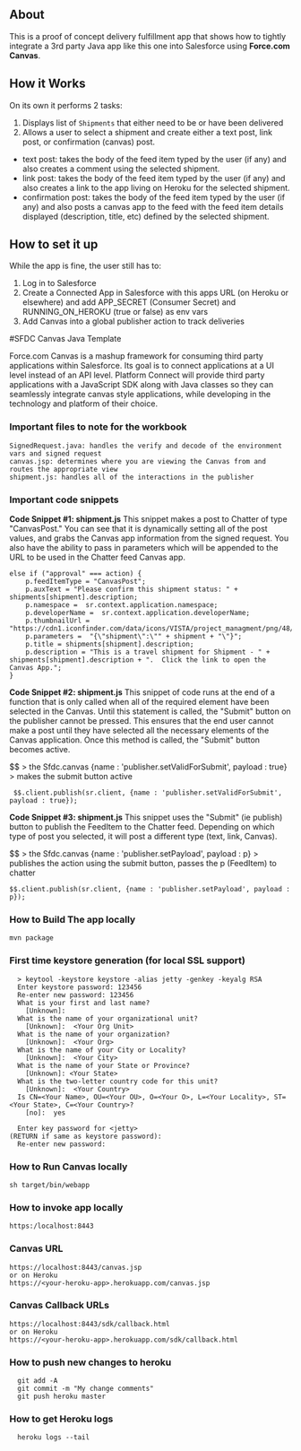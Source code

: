 <p align="center">

## About
This is a proof of concept delivery fulfillment app that shows how to tightly integrate a 3rd party Java app like this one into Salesforce using <b>Force.com Canvas</b>.

## How it Works
On its own it performs 2 tasks:

1. Displays list of `Shipments` that either need to be or have been delivered 
2. Allows a user to select a shipment and create either a text post, link post, or confirmation (canvas) post. 
* text post: takes the body of the feed item typed by the user (if any) and also creates a comment using the selected shipment.
* link post: takes the body of the feed item typed by the user (if any) and also creates a link to the app living on Heroku for the selected shipment. 
* confirmation post: takes the body of the feed item typed by the user (if any) and also posts a canvas app to the feed with the feed item details displayed (description, title, etc) defined by the selected shipment.


## How to set it up
While the app is fine, the user still has to:

1. Log in to Salesforce
2. Create a Connected App in Salesforce with this apps URL (on Heroku or elsewhere) and add APP_SECRET (Consumer Secret) and RUNNING_ON_HEROKU (true or false) as env vars
3. Add Canvas into a global publisher action to track deliveries


#SFDC Canvas Java Template  

Force.com Canvas is a mashup framework for consuming third party applications within Salesforce. Its goal is to connect applications at a UI level instead of an API level. Platform Connect will provide third party applications with a JavaScript SDK along with Java classes so they can seamlessly integrate canvas style applications, while developing in the technology and platform of their choice. 

### Important files to note for the workbook
    SignedRequest.java: handles the verify and decode of the environment vars and signed request
    canvas.jsp: determines where you are viewing the Canvas from and routes the appropriate view
    shipment.js: handles all of the interactions in the publisher

### Important code snippets 

**Code Snippet #1: shipment.js**
This snippet makes a post to Chatter of type "CanvasPost." You can see that it is dynamically setting all of the post values, and grabs the Canvas app information from the signed request. You also have the ability to pass in parameters which will be appended to the URL to be used in the Chatter feed Canvas app.

    else if ("approval" === action) {
        p.feedItemType = "CanvasPost";
        p.auxText = "Please confirm this shipment status: " + shipments[shipment].description;
        p.namespace =  sr.context.application.namespace;
        p.developerName =  sr.context.application.developerName;
        p.thumbnailUrl = "https://cdn1.iconfinder.com/data/icons/VISTA/project_managment/png/48/deliverables.png";
        p.parameters =  "{\"shipment\":\"" + shipment + "\"}";
        p.title = shipments[shipment].description;
        p.description = "This is a travel shipment for Shipment - " + shipments[shipment].description + ".  Click the link to open the Canvas App.";
    }

  **Code Snippet #2: shipment.js**
  This snippet of code runs at the end of a function that is only called when all of the required element have been selected in the Canvas. Until this statement is called, the "Submit" button on the publisher cannot be pressed. This ensures that the end user cannot make a post until they have selected all the necessary elements of the Canvas application. Once this method is called, the "Submit" button becomes active. 
  
  $$ > the Sfdc.canvas
  {name : 'publisher.setValidForSubmit', payload : true} > makes the submit button active

     $$.client.publish(sr.client, {name : 'publisher.setValidForSubmit', payload : true});

  **Code Snippet #3: shipment.js**
  This snippet uses the "Submit" (ie publish) button to publish the FeedItem to the Chatter feed. Depending on which type of post you selected, it will post a different type (text, link, Canvas). 

  $$ > the Sfdc.canvas
  {name : 'publisher.setPayload', payload : p} > publishes the action using the submit button, passes the p (FeedItem) to chatter 

    $$.client.publish(sr.client, {name : 'publisher.setPayload', payload : p});

### How to Build The app locally

    mvn package
    
### First time keystore generation (for local SSL support)

      > keytool -keystore keystore -alias jetty -genkey -keyalg RSA
      Enter keystore password: 123456
      Re-enter new password: 123456
      What is your first and last name?
        [Unknown]:  
      What is the name of your organizational unit?
        [Unknown]:  <Your Org Unit>
      What is the name of your organization?
        [Unknown]:  <Your Org>
      What is the name of your City or Locality?
        [Unknown]:  <Your City>
      What is the name of your State or Province?
        [Unknown]: <Your State> 
      What is the two-letter country code for this unit?
        [Unknown]:  <Your Country>
      Is CN=<Your Name>, OU=<Your OU>, O=<Your O>, L=<Your Locality>, ST=<Your State>, C=<Your Country>?
        [no]:  yes

      Enter key password for <jetty>
	(RETURN if same as keystore password):  
      Re-enter new password: 

### How to Run Canvas locally

    sh target/bin/webapp

### How to invoke app locally

    https:/localhost:8443
    
### Canvas URL

    https://localhost:8443/canvas.jsp
    or on Heroku
    https://<your-heroku-app>.herokuapp.com/canvas.jsp
    
### Canvas Callback URLs
    
    https://localhost:8443/sdk/callback.html
    or on Heroku
    https://<your-heroku-app>.herokuapp.com/sdk/callback.html

### How to push new changes to heroku

      git add -A
      git commit -m "My change comments"
      git push heroku master

### How to get Heroku logs
      
      heroku logs --tail




